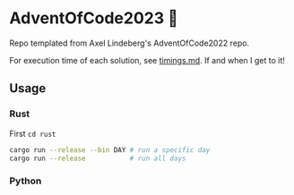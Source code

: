 # AdventOfCode2023 :christmas_tree:

Repo templated from Axel Lindeberg's AdventOfCode2022 repo.

For execution time of each solution, see [timings.md](./timings.md). If and when I get to it!

## Usage

### Rust

First `cd rust`

```sh
cargo run --release --bin DAY # run a specific day
cargo run --release           # run all days
```

### Python

